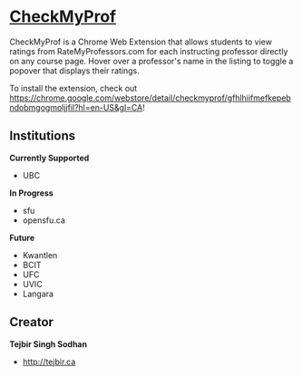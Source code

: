 # [CheckMyProf](https://chrome.google.com/webstore/detail/checkmyprof/gfhlhiifmefkepebndobmgogmoljjfil?hl=en-US&gl=CA)

CheckMyProf is a Chrome Web Extension that allows students to view ratings from RateMyProfessors.com for each instructing professor directly on any course page. Hover over a professor's name in the listing to toggle a popover that displays their ratings.

To install the extension, check out <https://chrome.google.com/webstore/detail/checkmyprof/gfhlhiifmefkepebndobmgogmoljjfil?hl=en-US&gl=CA>! 

## Institutions

**Currently Supported**

- UBC

**In Progress**

- sfu
- opensfu.ca

**Future**

- Kwantlen
- BCIT
- UFC
- UVIC
- Langara

## Creator

**Tejbir Singh Sodhan**

- <http://tejbir.ca>

